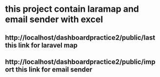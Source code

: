 # this project contain laramap and email sender with excel 

## http://localhost/dashboardpractice2/public/last this link for laravel map

## http://localhost/dashboardpractice2/public/import this link for email sender